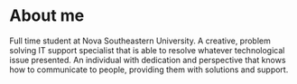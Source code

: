# About me 
Full time student at Nova Southeastern University. A creative, problem solving IT support specialist that is able to resolve whatever technological issue presented. An individual with dedication and perspective that knows how to communicate to people, providing them with solutions and support. 
